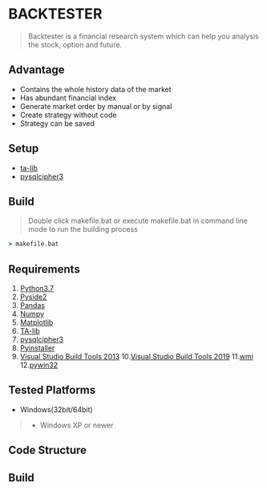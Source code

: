 # BACKTESTER

> Backtester is a financial research system which can help you analysis the stock, option and future.

## Advantage
* Contains the whole history data of the market
* Has abundant financial index
* Generate market order by manual or by signal
* Create strategy without code
* Strategy can be saved 

## Setup

* [ta-lib](https://www.lfd.uci.edu/~gohlke/pythonlibs/#ta-lib)
* [pysqlcipher3]()

## Build

> Double click makefile.bat or execute makefile.bat in command line mode to run the building process
```bat
> makefile.bat
```

## Requirements

1. [Python3.7](https://www.python.org/downloads/release/python-370/)
2. [Pyside2](https://doc.qt.io/qtforpython/index.html#)
3. [Pandas](https://pandas.pydata.org/)
4. [Numpy](https://www.numpy.org/)
5. [Matplotlib](https://matplotlib.org/)
6. [TA-lib](https://mrjbq7.github.io/ta-lib/)
7. [pysqlcipher3](https://github.com/rigglemania/pysqlcipher3)
8. [Pyinstaller](https://www.pyinstaller.org/)
9. [Visual Studio Build Tools 2013](https://support.microsoft.com/en-us/help/3179560/update-for-visual-c-2013-and-visual-c-redistributable-package)
10.[Visual Studio Build Tools 2019](https://visualstudio.microsoft.com/thank-you-downloading-visual-studio/?sku=BuildTools&rel=16)
11.[wmi](https://pypi.org/project/WMI/)
12.[pywin32](https://pypi.org/project/pywin32/) 

##  Tested Platforms

* Windows(32bit/64bit)
> * Windows XP or newer

## Code Structure

## Build

## 
